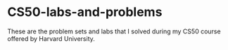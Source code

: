 # CS50-labs-and-problems
These are the problem sets and labs that I solved during my CS50 course offered by Harvard University.

